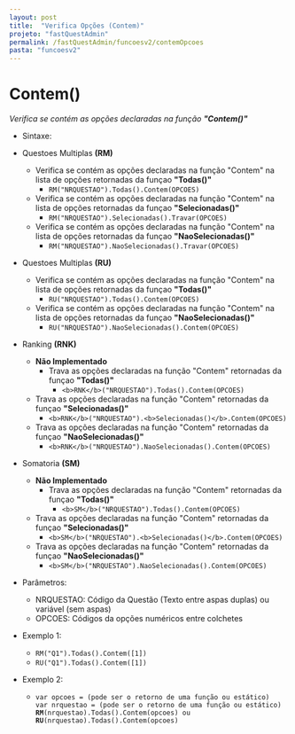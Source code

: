 ```yaml
---
layout: post
title:  "Verifica Opções (Contem)"
projeto: "fastQuestAdmin"
permalink: /fastQuestAdmin/funcoesv2/contemOpcoes
pasta: "funcoesv2"
---
```


# Contem()
*Verifica se contém as opções declaradas na função **"Contem()"***

- Sintaxe:
- Questoes Multiplas **(RM)**
  - Verifica se contém as opções declaradas na função "Contem" na lista de opções retornadas da funçao **"Todas()"**
    - `RM("NRQUESTAO").Todas().Contem(OPCOES)`
  - Verifica se contém as opções declaradas na função "Contem" na lista de opções retornadas da funçao **"Selecionadas()"**
    - `RM("NRQUESTAO").Selecionadas().Travar(OPCOES)`
  - Verifica se contém as opções declaradas na função "Contem" na lista de opções retornadas da funçao **"NaoSelecionadas()"**
    - `RM("NRQUESTAO").NaoSelecionadas().Travar(OPCOES)`
- Questoes Multiplas **(RU)**
  - Verifica se contém as opções declaradas na função "Contem" na lista de opções retornadas da funçao **"Todas()"**
    - `RU("NRQUESTAO").Todas().Contem(OPCOES)`
  - Verifica se contém as opções declaradas na função "Contem" na lista de opções retornadas da funçao **"NaoSelecionadas()"**
    - `RU("NRQUESTAO").NaoSelecionadas().Contem(OPCOES)`

- Ranking **(RNK)**
  - **Não Implementado**
    - Trava as opções declaradas na função "Contem" retornadas da funçao **"Todas()"**
      - `<b>RNK</b>("NRQUESTAO").Todas().Contem(OPCOES)`
  - Trava as opções declaradas na função "Contem" retornadas da funçao **"Selecionadas()"**
    - `<b>RNK</b>("NRQUESTAO").<b>Selecionadas()</b>.Contem(OPCOES)`
  - Trava as opções declaradas na função "Contem" retornadas da funçao **"NaoSelecionadas()"**
    - `<b>RNK</b>("NRQUESTAO").NaoSelecionadas().Contem(OPCOES)`
- Somatoria **(SM)**
    - **Não Implementado**
      - Trava as opções declaradas na função "Contem" retornadas da funçao **"Todas()"**
        - `<b>SM</b>("NRQUESTAO").Todas().Contem(OPCOES)`
  - Trava as opções declaradas na função "Contem" retornadas da funçao **"Selecionadas()"**
    - `<b>SM</b>("NRQUESTAO").<b>Selecionadas()</b>.Contem(OPCOES)`
  - Trava as opções declaradas na função "Contem" retornadas da funçao **"NaoSelecionadas()"**
    - `<b>SM</b>("NRQUESTAO").NaoSelecionadas().Contem(OPCOES)`

- Parâmetros:
  - NRQUESTAO: Código da Questão (Texto entre aspas duplas) ou variável (sem aspas)
  - OPCOES: Códigos da opções numéricos entre colchetes
- Exemplo 1:
  - `RM("Q1").Todas().Contem([1])`
  - `RU("Q1").Todas().Contem([1])`
- Exemplo 2:
    - <pre>
      <code>var opcoes = (pode ser o retorno de uma função ou estático)
      var nrquestao = (pode ser o retorno de uma função ou estático)
      <b>RM</b>(nrquestao).Todas().Contem(opcoes) ou <b>RU</b>(nrquestao).Todas().Contem(opcoes)</code>
      </pre>
